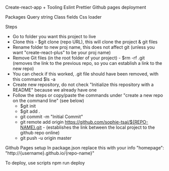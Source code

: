 Create-react-app +
Tooling
Eslint
Prettier
Github pages deployment

Packages
Query string
Class fields
Css loader

Steps
- Go to folder you want this project to live
- Clone this - $git clone (repo URL), this will clone the project & git files
- Rename folder to new proj name, this does not affect git (unless you want "create-react-plus" to be your proj name)
- Remove Git files (in the root folder of your project) - $rm -rf .git (removes the link to the previous repo, so you can establish a link to the new repo)
- You can check if this worked, .git file should have been removed, with this command \$ls -a
- Create new repository, do not check "Initialize this repository with a README" because we already have one
- Follow the steps or copy/paste the commands under "create a new repo on the command line" (see below)
  - \$git init
  - \$git add .
  - git commit -m "Initial Commit"
  - git remote add origin https://github.com/sophie-tsai/${REPO-NAME}.git - (establishes the link between the local project to the github repo online)
  - git push -u origin master

Github Pages setup
In package.json replace this with your info
"homepage": "http://{username}.github.io/{repo-name}"

To deploy, use scripts
npm run deploy
